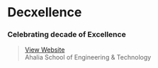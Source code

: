 # Decxellence
### Celebrating decade of Excellence
> [View Website](https://bit.ly/Decxellence)
<br> Ahalia School of Engineering & Technology 
